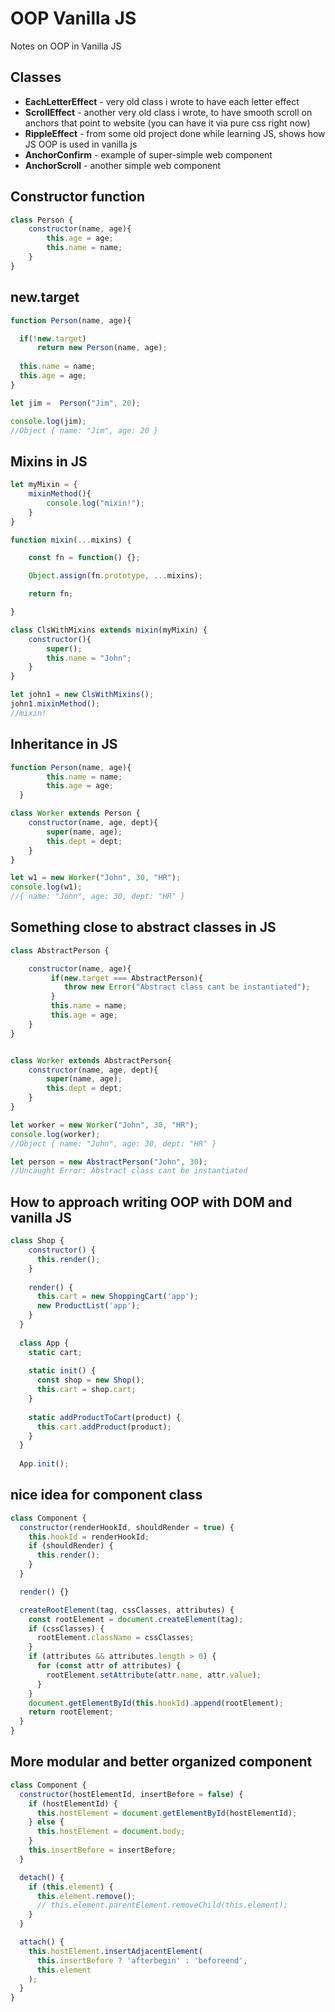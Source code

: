 # OOP Vanilla JS
Notes on OOP in Vanilla JS

## Classes
- **EachLetterEffect** - very old class i wrote to have each letter effect
- **ScrollEffect** - another very old class i wrote, to have smooth scroll on anchors that point to website (you can have it via pure css right now)
- **RippleEffect** - from some old project done while learning JS, shows how JS OOP is used in vanilla js
- **AnchorConfirm** - example of super-simple web component
- **AnchorScroll** - another simple web component

## Constructor function
```js
class Person {
    constructor(name, age){
        this.age = age;
        this.name = name;
    }
}
```

## new.target
```js
function Person(name, age){

  if(!new.target)
      return new Person(name, age);
    
  this.name = name;
  this.age = age;
}

let jim =  Person("Jim", 20);

console.log(jim);
//Object { name: "Jim", age: 20 }
```

## Mixins in JS
```js
let myMixin = {
    mixinMethod(){
        console.log("mixin!");
    }
}

function mixin(...mixins) {

    const fn = function() {};

    Object.assign(fn.prototype, ...mixins);

    return fn;

}

class ClsWithMixins extends mixin(myMixin) {
    constructor(){
        super();
        this.name = "John";
    }
}

let john1 = new ClsWithMixins();
john1.mixinMethod();
//mixin!
```

## Inheritance in JS
```js
function Person(name, age){
        this.name = name;
        this.age = age;
  }

class Worker extends Person {
    constructor(name, age, dept){
        super(name, age);
        this.dept = dept;
    }
}

let w1 = new Worker("John", 30, "HR");
console.log(w1);
//{ name: "John", age: 30, dept: "HR" }
```

## Something close to abstract classes in JS
```js
class AbstractPerson {

    constructor(name, age){
         if(new.target === AbstractPerson){
            throw new Error("Abstract class cant be instantiated");
         }
         this.name = name; 
         this.age = age;
    }
}


class Worker extends AbstractPerson{
    constructor(name, age, dept){
        super(name, age);
        this.dept = dept;
    }
}

let worker = new Worker("John", 30, "HR");
console.log(worker);
//Object { name: "John", age: 30, dept: "HR" }

let person = new AbstractPerson("John", 30);
//Uncaught Error: Abstract class cant be instantiated
```

## How to approach writing OOP with DOM and vanilla JS
```js
class Shop {
    constructor() {
      this.render();
    }
  
    render() {
      this.cart = new ShoppingCart('app');
      new ProductList('app');
    }
  }
  
  class App {
    static cart;
  
    static init() {
      const shop = new Shop();
      this.cart = shop.cart;
    }
  
    static addProductToCart(product) {
      this.cart.addProduct(product);
    }
  }
  
  App.init();
```

## nice idea for component class
```js
class Component {
  constructor(renderHookId, shouldRender = true) {
    this.hookId = renderHookId;
    if (shouldRender) {
      this.render();
    }
  }

  render() {}

  createRootElement(tag, cssClasses, attributes) {
    const rootElement = document.createElement(tag);
    if (cssClasses) {
      rootElement.className = cssClasses;
    }
    if (attributes && attributes.length > 0) {
      for (const attr of attributes) {
        rootElement.setAttribute(attr.name, attr.value);
      }
    }
    document.getElementById(this.hookId).append(rootElement);
    return rootElement;
  }
}
```

## More modular and better organized component
```js
class Component {
  constructor(hostElementId, insertBefore = false) {
    if (hostElementId) {
      this.hostElement = document.getElementById(hostElementId);
    } else {
      this.hostElement = document.body;
    }
    this.insertBefore = insertBefore;
  }

  detach() {
    if (this.element) {
      this.element.remove();
      // this.element.parentElement.removeChild(this.element);
    }
  }

  attach() {
    this.hostElement.insertAdjacentElement(
      this.insertBefore ? 'afterbegin' : 'beforeend',
      this.element
    );
  }
}
```